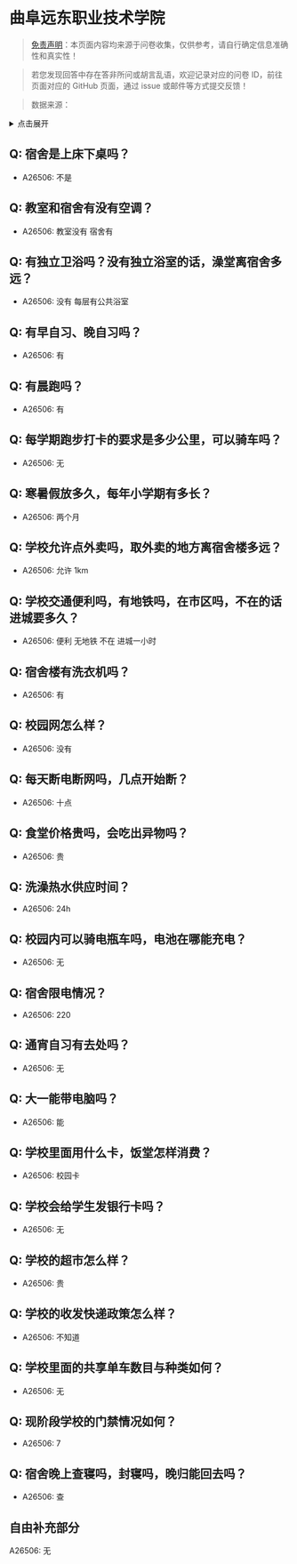 # 曲阜远东职业技术学院

> [免责声明](https://colleges.chat/#_3)：本页面内容均来源于问卷收集，仅供参考，请自行确定信息准确性和真实性！

> 若您发现回答中存在答非所问或胡言乱语，欢迎记录对应的问卷 ID，前往页面对应的 GitHub 页面，通过 issue 或邮件等方式提交反馈！

> 数据来源：

<details><summary>点击展开</summary>
<ul>
<li>A26506: 匿名 (2024 年 08 月)</li>
</ul>
</details>

## Q: 宿舍是上床下桌吗？

- A26506: 不是

## Q: 教室和宿舍有没有空调？

- A26506: 教室没有 宿舍有

## Q: 有独立卫浴吗？没有独立浴室的话，澡堂离宿舍多远？

- A26506: 没有 每层有公共浴室

## Q: 有早自习、晚自习吗？

- A26506: 有

## Q: 有晨跑吗？

- A26506: 有

## Q: 每学期跑步打卡的要求是多少公里，可以骑车吗？

- A26506: 无

## Q: 寒暑假放多久，每年小学期有多长？

- A26506: 两个月

## Q: 学校允许点外卖吗，取外卖的地方离宿舍楼多远？

- A26506: 允许 1km

## Q: 学校交通便利吗，有地铁吗，在市区吗，不在的话进城要多久？

- A26506: 便利 无地铁 不在 进城一小时

## Q: 宿舍楼有洗衣机吗？

- A26506: 有

## Q: 校园网怎么样？

- A26506: 没有

## Q: 每天断电断网吗，几点开始断？

- A26506: 十点

## Q: 食堂价格贵吗，会吃出异物吗？

- A26506: 贵

## Q: 洗澡热水供应时间？

- A26506: 24h

## Q: 校园内可以骑电瓶车吗，电池在哪能充电？

- A26506: 无

## Q: 宿舍限电情况？

- A26506: 220

## Q: 通宵自习有去处吗？

- A26506: 无

## Q: 大一能带电脑吗？

- A26506: 能

## Q: 学校里面用什么卡，饭堂怎样消费？

- A26506: 校园卡

## Q: 学校会给学生发银行卡吗？

- A26506: 无

## Q: 学校的超市怎么样？

- A26506: 贵

## Q: 学校的收发快递政策怎么样？

- A26506: 不知道

## Q: 学校里面的共享单车数目与种类如何？

- A26506: 无

## Q: 现阶段学校的门禁情况如何？

- A26506: 7

## Q: 宿舍晚上查寝吗，封寝吗，晚归能回去吗？

- A26506: 查

## 自由补充部分

A26506: 无